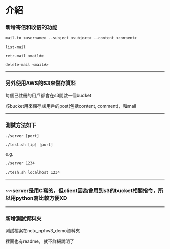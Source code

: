 # 介紹

### 新增寄信和收信的功能

`mail-to <username> --subject <subject> --content <content>`

`list-mail`

`retr-mail <mail#>`

`delete-mail <mail#>`

----------------------------------------

### 另外使用AWS的S3來儲存資料

每個已註冊的用戶都會在s3開啟一個bucket

該bucket用來儲存該用戶的post(包括content, comment)，和mail

--------------------------------------------

### 測試方法如下

`./server [port]`

`./test.sh [ip] [port]`

e.g.

`./server 1234`

`./tesh.sh localhost 1234`

---------------------------------------------

### ~~server是用C寫的，但client因為會用到s3的bucket相關指令，所以用python寫比較方便XD

-----------------------------------------------

### 新增測試資料夾

測試檔案在nctu_nphw3_demo資料夾

裡面也有readme，就不詳細說明了
